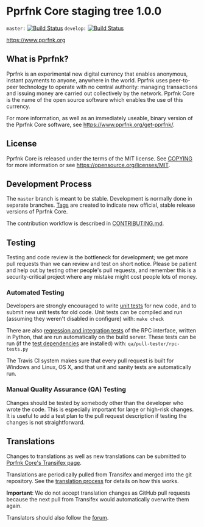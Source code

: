 Pprfnk Core staging tree 1.0.0
===============================

`master:` [![Build Status](https://travis-ci.org/pprfnk/pprfnk.svg?branch=master)](https://travis-ci.org/pprfnk/pprfnk) `develop:` [![Build Status](https://travis-ci.org/pprfnk/pprfnk.svg?branch=develop)](https://travis-ci.org/pprfnk/pprfnk/branches)

https://www.pprfnk.org


What is Pprfnk?
----------------

Pprfnk is an experimental new digital currency that enables anonymous, instant
payments to anyone, anywhere in the world. Pprfnk uses peer-to-peer technology
to operate with no central authority: managing transactions and issuing money
are carried out collectively by the network. Pprfnk Core is the name of the open
source software which enables the use of this currency.

For more information, as well as an immediately useable, binary version of
the Pprfnk Core software, see https://www.pprfnk.org/get-pprfnk/.


License
-------

Pprfnk Core is released under the terms of the MIT license. See [COPYING](COPYING) for more
information or see https://opensource.org/licenses/MIT.

Development Process
-------------------

The `master` branch is meant to be stable. Development is normally done in separate branches.
[Tags](https://github.com/8nyaha8/pprfnk/tags) are created to indicate new official,
stable release versions of Pprfnk Core.

The contribution workflow is described in [CONTRIBUTING.md](CONTRIBUTING.md).

Testing
-------

Testing and code review is the bottleneck for development; we get more pull
requests than we can review and test on short notice. Please be patient and help out by testing
other people's pull requests, and remember this is a security-critical project where any mistake might cost people
lots of money.

### Automated Testing

Developers are strongly encouraged to write [unit tests](/doc/unit-tests.md) for new code, and to
submit new unit tests for old code. Unit tests can be compiled and run
(assuming they weren't disabled in configure) with: `make check`

There are also [regression and integration tests](/qa) of the RPC interface, written
in Python, that are run automatically on the build server.
These tests can be run (if the [test dependencies](/qa) are installed) with: `qa/pull-tester/rpc-tests.py`

The Travis CI system makes sure that every pull request is built for Windows
and Linux, OS X, and that unit and sanity tests are automatically run.

### Manual Quality Assurance (QA) Testing

Changes should be tested by somebody other than the developer who wrote the
code. This is especially important for large or high-risk changes. It is useful
to add a test plan to the pull request description if testing the changes is
not straightforward.

Translations
------------

Changes to translations as well as new translations can be submitted to
[Pprfnk Core's Transifex page](https://www.transifex.com/projects/p/pprfnk/).

Translations are periodically pulled from Transifex and merged into the git repository. See the
[translation process](doc/translation_process.md) for details on how this works.

**Important**: We do not accept translation changes as GitHub pull requests because the next
pull from Transifex would automatically overwrite them again.

Translators should also follow the [forum](https://www.pprfnk.org/forum/topic/pprfnk-worldwide-collaboration.88/).
